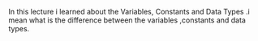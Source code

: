 In this lecture i learned about the Variables, Constants and Data Types .i mean what is the difference between the variables ,constants and data types.
